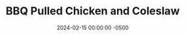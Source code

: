 ---
layout: post
title:  "BBQ Pulled Chicken and Coleslaw"
date:   2024-02-15 00:00:00 -0500
categories:
- Recipes
- Chicken
permalink: /recipes/pulled-chicken
image: /assets/Food/Chicken/Pulled/pulled-cover.jpg
ing: pulled-ing
facts: pulled-facts
Prep: 30
Rest: 
Cook: 300
Source1: https://www.cookingclassy.com/crockpot-bbq-pulled-chicken/
Source2: 
Description: This BBQ pulled chicken is made easy in a slow cooker, and features a homemade unsweetened BBQ sauce, which you can find linked below. I paired it with a side of oil and vinegar coleslaw (not a mayo based coleslaw), and can be easily made into a sandwich. I always hated shredding cabbage, until I realized I could use my food processor to do the work for me. Give it a go, and check out the homemade sauce, or use your own BBQ sauce
Instructions: 
- Place the chicken into a large slow cooker. Add spices (chili powder, paprika, garlic and onion powder, black pepper, and cayenne) over the chicken, and mix to evenly coat it all<br><br>

- Add half of your BBQ sauce on top of the chicken. The other half of the BBQ sauce will be reserved for at the end<br><br>

- Cover, and cook on low for 4-6 hours, or until the chicken is at least 185F and shreds easily<br><br>

- Transfer the chicken to a cutting board or bowl, and shred with 2 forks (or your hands). Return the chicken to the slow cooker<br><br>

- Heat the remainder of your BBQ sauce and soy sauce in the microwave for about a minute until warm, and pour over your shredded chicken<br><br>
- <center><img src="/assets/Food/Chicken/Pulled/pulled-5.jpg" alt="" class="instruction-image"></center><br>

- The coleslaw can be made at any time and kept in the fridge, so I like to do it as the chicken cooks. I find that a food processor is the easiest way to shred cabbage. Cut your cabbage into wedges and remove the core. Using the shredder attachment, feed the cabbage down the tube to finely shred it. You can also use a mandolin or a knife. Transfer the shredded cabbage to a large bowl<br><br>

- In a glass, mix together the dressing ingredients (ACV, oil, lime, soy sauce, balsamic, dijon, onion and garlic powder, black pepper, and celery seed). Pour over the cabbage, mix, and serve<br>
- <br><center><img src="/assets/Food/Chicken/Pulled/pulled-7.jpg" alt="" class="instruction-image"></center><br>

- Check out the link below for my unsweetened BBQ sauce recipe
- <p><a href="bbq-sauce">Unsweetened BBQ Sauce</a></p>
---
